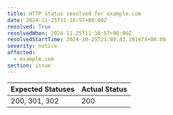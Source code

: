 ```yaml
---
title: HTTP Status resolved for example.com
date: 2024-11-25T11:10:57+00:00Z
resolved: True
resolvedWhen: 2024-11-25T11:10:57+00:00Z
resolvedStartTime: 2024-10-25T21:09:43.191474+00:00
severity: notice
affected:
  - example.com
section: issue
---
```


| Expected Statuses | Actual Status  |
|-------------------|----------------|
| 200, 301, 302 | 200 |
